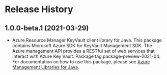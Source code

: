# Release History

## 1.0.0-beta.1 (2021-03-29)

- Azure Resource Manager KeyVault client library for Java. This package contains Microsoft Azure SDK for KeyVault Management SDK. The Azure management API provides a RESTful set of web services that interact with Azure Key Vault. Package tag package-preview-2021-04. For documentation on how to use this package, please see [Azure Management Libraries for Java](https://aka.ms/azsdk/java/mgmt).
